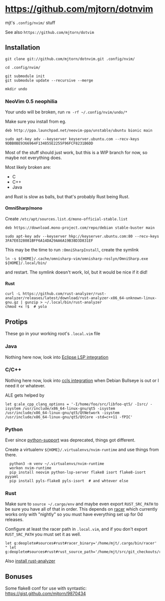 # https://github.com/mjtorn/dotnvim

mjt's `.config/nvim/` stuff

See also `https://github.com/mjtorn/dotvim`

## Installation

```shell
git clone git://github.com/mjtorn/dotnvim.git .config/nvim/

cd .config/nvim/

git submodule init
git submodule update --recursive --merge

mkdir undo
```

### NeoVim 0.5 neophilia

Your undo will be broken, run `rm -rf ~/.config/nvim/undo/*`

Make sure you install from eg.

```
deb http://ppa.launchpad.net/neovim-ppa/unstable/ubuntu bionic main
```

`sudo apt-key adv --keyserver keyserver.ubuntu.com --recv-keys 9DBB0BE9366964F134855E2255F96FCF8231B6DD`

Most of the stuff should just work, but this is a WIP
branch for now, so maybe not everything does.

Most likely broken are:

  * C
  * C++
  * Java

and Rust is slow as balls, but that's probably Rust being Rust.

#### OmniSharp/mono

Create `/etc/apt/sources.list.d/mono-official-stable.list`

```
deb https://download.mono-project.com/repo/debian stable-buster main
```

`sudo apt-key adv --keyserver hkp://keyserver.ubuntu.com:80 --recv-keys 3FA7E0328081BFF6A14DA29AA6A19B38D3D831EF`

This may be the time to run `:OmniSharpInstall`, create the symlink

```
ln -s ${HOME}/.cache/omnisharp-vim/omnisharp-roslyn/OmniSharp.exe ${HOME}/.local/bin/
```

and restart. The symlink doesn't work, lol, but it would be nice if it did!

#### Rust

```
curl -L https://github.com/rust-analyzer/rust-analyzer/releases/latest/download/rust-analyzer-x86_64-unknown-linux-gnu.gz | gunzip > ~/.local/bin/rust-analyzer
chmod +x !$  # yolo
```

## Protips

These go in your working root's `.local.vim` file

### Java

Nothing here now, look into
[Eclipse LSP integration](https://zignar.net/2020/10/17/setup-neovim-for-java-development-2/)

### C/C++

Nothing here now, look into
[ccls integration](https://jdhao.github.io/2020/11/29/neovim_cpp_dev_setup/) when Debian Bullseye
is out or I need it or whatever.

ALE gets helped by

```vim
let g:ale_cpp_clang_options = '-I/home/foo/src/libfoo-qt5/ -Isrc/ -isystem /usr/include/x86_64-linux-gnu/qt5 -isystem /usr/include/x86_64-linux-gnu/qt5/QtNetwork -isystem /usr/include/x86_64-linux-gnu/qt5/QtCore -std=c++11 -fPIC'
```

### Python

Ever since [python-support](https://github.com/roxma/python-support.nvim) was deprecated,
things got different.

Create a virtualenv `${HOME}/.virtualenvs/nvim-runtime` and use things from there.

```shell
  python3 -m venv ~/.virtualenvs/nvim-runtime
  workon nvim-runtime
  pip install neovim python-lsp-server flake8 isort flake8-isort pyyaml
  pip install pyls-flake8 pyls-isort  # and whtever else
```

### Rust

Make sure to `source ~/.cargo/env` and maybe even export `RUST_SRC_PATH` to be
sure you have all of that in order. This depends on [racer](https://github.com/racer-rust/racer)
which currently works only with "nightly" so you must have everything set up
for 0d releases.

Configure at least the racer path in `.local.vim`, and if you don't export `RUST_SRC_PATH`
you must set it as well.

```vim
let g:deoplete#sources#rust#racer_binary='/home/mjt/.cargo/bin/racer'
" let g:deoplete#sources#rust#rust_source_path='/home/mjt/src/git_checkouts/rust/src'
```

Also [install rust-analyzer](https://rust-analyzer.github.io/manual.html#rust-analyzer-language-server-binary)

## Bonuses

Some flake8 conf for use with syntastic: https://gist.github.com/mjtorn/9870434


